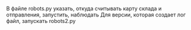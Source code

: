 В файле robots.py указать, откуда считывать карту склада и отправления, запустить, наблюдать
Для версии, которая создает лог файл, запускать robots2.py
